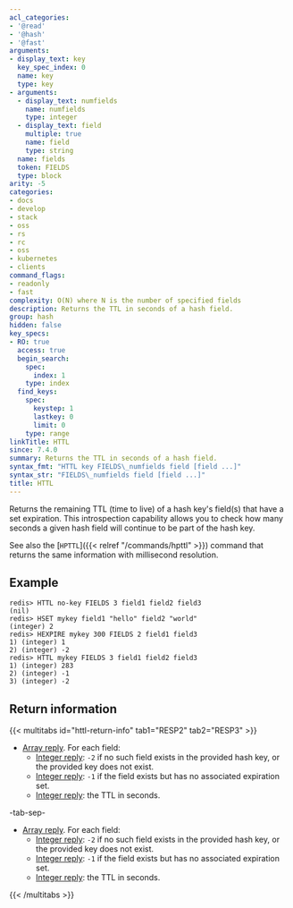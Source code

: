 ```yaml
---
acl_categories:
- '@read'
- '@hash'
- '@fast'
arguments:
- display_text: key
  key_spec_index: 0
  name: key
  type: key
- arguments:
  - display_text: numfields
    name: numfields
    type: integer
  - display_text: field
    multiple: true
    name: field
    type: string
  name: fields
  token: FIELDS
  type: block
arity: -5
categories:
- docs
- develop
- stack
- oss
- rs
- rc
- oss
- kubernetes
- clients
command_flags:
- readonly
- fast
complexity: O(N) where N is the number of specified fields
description: Returns the TTL in seconds of a hash field.
group: hash
hidden: false
key_specs:
- RO: true
  access: true
  begin_search:
    spec:
      index: 1
    type: index
  find_keys:
    spec:
      keystep: 1
      lastkey: 0
      limit: 0
    type: range
linkTitle: HTTL
since: 7.4.0
summary: Returns the TTL in seconds of a hash field.
syntax_fmt: "HTTL key FIELDS\_numfields field [field ...]"
syntax_str: "FIELDS\_numfields field [field ...]"
title: HTTL
---
```

Returns the remaining TTL (time to live) of a hash key's field(s) that have a set expiration.
This introspection capability allows you to check how many seconds a
given hash field will continue to be part of the hash key.

See also the [`HPTTL`]({{< relref "/commands/hpttl" >}}) command that returns the same information with millisecond resolution.

## Example

```
redis> HTTL no-key FIELDS 3 field1 field2 field3
(nil)
redis> HSET mykey field1 "hello" field2 "world"
(integer) 2
redis> HEXPIRE mykey 300 FIELDS 2 field1 field3
1) (integer) 1
2) (integer) -2
redis> HTTL mykey FIELDS 3 field1 field2 field3
1) (integer) 283
2) (integer) -1
3) (integer) -2
```

## Return information

{{< multitabs id="httl-return-info" 
    tab1="RESP2" 
    tab2="RESP3" >}}

* [Array reply](../../develop/reference/protocol-spec#arrays). For each field:
    - [Integer reply](../../develop/reference/protocol-spec#integers): `-2` if no such field exists in the provided hash key, or the provided key does not exist.
    - [Integer reply](../../develop/reference/protocol-spec#integers): `-1` if the field exists but has no associated expiration set.
    - [Integer reply](../../develop/reference/protocol-spec#integers): the TTL in seconds.

-tab-sep-

* [Array reply](../../develop/reference/protocol-spec#arrays). For each field:
    - [Integer reply](../../develop/reference/protocol-spec#integers): `-2` if no such field exists in the provided hash key, or the provided key does not exist.
    - [Integer reply](../../develop/reference/protocol-spec#integers): `-1` if the field exists but has no associated expiration set.
    - [Integer reply](../../develop/reference/protocol-spec#integers): the TTL in seconds.

{{< /multitabs >}}
